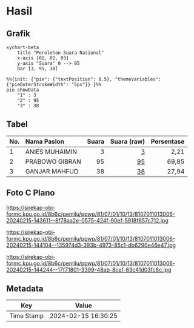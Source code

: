 # Hasil

## Grafik

```mermaid
xychart-beta
    title "Perolehan Suara Nasional"
    x-axis [01, 02, 03]
    y-axis "Suara" 0 --> 95
    bar [3, 95, 38]
```

```mermaid
%%{init: {"pie": {"textPosition": 0.5}, "themeVariables": {"pieOuterStrokeWidth": "5px"}} }%%
pie showData
    "1" : 3
    "2" : 95
    "3" : 38
```

## Tabel

| No. | Nama Paslon    | Suara | Suara (raw) | Persentase |
|:--- |:-------------- | -----:| -----------:| ----------:|
| 1   | ANIES MUHAIMIN | 3     | [3][p-1]    | 2,21       |
| 2   | PRABOWO GIBRAN | 95    | [95][p-2]   | 69,85      |
| 3   | GANJAR MAHFUD  | 38    | [38][p-3]   | 27,94      |


[p-1]: https://github.com/gigit-pemilu/pemilu-2024/blob/main/pilpres/hitung-suara/sub/81-maluku/sub/07-kepulauan-aru/sub/01-pulau-pulau-aru/sub/1013-siwa-lima/sub/006-tps/sub/paslon-1.txt
[p-2]: https://github.com/gigit-pemilu/pemilu-2024/blob/main/pilpres/hitung-suara/sub/81-maluku/sub/07-kepulauan-aru/sub/01-pulau-pulau-aru/sub/1013-siwa-lima/sub/006-tps/sub/paslon-2.txt
[p-3]: https://github.com/gigit-pemilu/pemilu-2024/blob/main/pilpres/hitung-suara/sub/81-maluku/sub/07-kepulauan-aru/sub/01-pulau-pulau-aru/sub/1013-siwa-lima/sub/006-tps/sub/paslon-3.txt

## Foto C Plano

https://sirekap-obj-formc.kpu.go.id/8b6c/pemilu/ppwp/81/07/01/10/13/8107011013006-20240215-143611--8f78aa2e-0575-424f-90ef-5918f657c712.jpg

https://sirekap-obj-formc.kpu.go.id/8b6c/pemilu/ppwp/81/07/01/10/13/8107011013006-20240215-144104--135974d3-393b-4973-85c1-db6290e46e47.jpg

https://sirekap-obj-formc.kpu.go.id/8b6c/pemilu/ppwp/81/07/01/10/13/8107011013006-20240215-144244--17f71801-3399-48ab-8cef-63c41d03fc6c.jpg


## Metadata

| Key        | Value               |
| ---------- | ------------------- |
| Time Stamp | 2024-02-15 16:30:25 |



